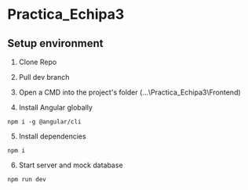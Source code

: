 # Practica_Echipa3

## Setup environment 

1. Clone Repo

2. Pull dev branch 

3. Open a CMD into the project's folder (...\Practica_Echipa3\Frontend)

4. Install Angular globally

`npm i -g @angular/cli`

5. Install dependencies

`npm i`

6. Start server and mock database

`npm run dev`
